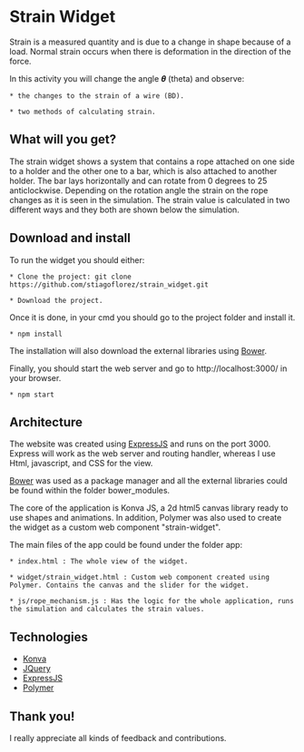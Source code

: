 # Strain Widget

Strain is a measured quantity and is due to a change in shape because of  a load. Normal strain occurs when there is deformation in the direction of the force. 

In this activity you will change the angle 𝜽 (theta) and observe:

	* the changes to the strain of a wire (BD). 
	
	* two methods of calculating strain.


## What will you get?

The strain widget shows a system that contains a rope attached on one side to a holder and the other one to a bar, which is also attached to another holder.
The bar lays horizontally and can rotate from 0 degrees to 25 anticlockwise. Depending on the rotation angle the strain on the rope changes as it is seen in the simulation.
The strain value is calculated in two different ways and they both are shown below the simulation.


## Download and install

To run the widget you should either:
	
	* Clone the project: git clone https://github.com/stiagoflorez/strain_widget.git

	* Download the project.

Once it is done, in your cmd you should go to the project folder and install it.
	
	* npm install

The installation will also download the external libraries using [Bower](https://www.npmjs.com/package/bower).

Finally, you should start the web server and go to http://localhost:3000/ in your browser.

	* npm start


## Architecture

The website was created using [ExpressJS](http://expressjs.com/es/) and runs on the port 3000. Express will work as the web server and routing handler, whereas I use Html, javascript, and CSS for the view.

[Bower](https://www.npmjs.com/package/bower) was used as a package manager and all the external libraries could be found within the folder bower_modules.

The core of the application is Konva JS, a 2d html5 canvas library ready to use shapes and animations. In addition, Polymer was also used to create the widget as a custom web component "strain-widget".

The main files of the app could be found under the folder app:

	* index.html : The whole view of the widget.
	
	* widget/strain_widget.html : Custom web component created using Polymer. Contains the canvas and the slider for the widget.

	* js/rope_mechanism.js : Has the logic for the whole application, runs the simulation and calculates the strain values.


## Technologies

* [Konva](https://konvajs.github.io/)
* [JQuery](https://jquery.com/)
* [ExpressJS](http://expressjs.com/es/)
* [Polymer](https://www.polymer-project.org/)


## Thank you!

I really appreciate all kinds of feedback and contributions.

